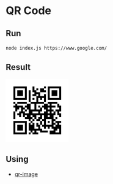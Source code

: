 # QR Code

## Run
```sh
node index.js https://www.google.com/
```

## Result
![](./result/https___www_google_com_.png)

## Using
- [qr-image](https://www.npmjs.com/package/qr-image)
